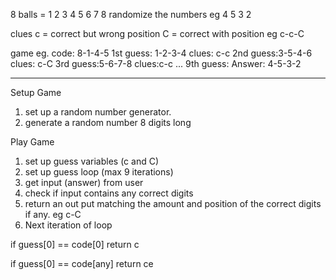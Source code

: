8 balls = 1 2 3 4 5 6 7 8
randomize the numbers eg 4 5 3 2

clues
c = correct but wrong position
C = correct with position
eg c-c-C

game eg.
code: 8-1-4-5
1st guess: 1-2-3-4
clues: c-c
2nd guess:3-5-4-6
clues: c-C
3rd guess:5-6-7-8
clues:c-c
...
9th guess:
Answer: 4-5-3-2

---------------------------------------------

Setup Game
1. set up a random number generator.
2. generate a random number 8 digits long

Play Game
1. set up guess variables (c and C)
2. set up guess loop (max 9 iterations)
3. get input (answer) from user
4. check if input contains any correct digits
5. return an out put matching the amount and position of the correct digits if any. eg c-C
6. Next iteration of loop


if guess[0] == code[0]
    return c

if guess[0] == code[any]
    return ce    